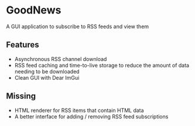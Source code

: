 # GoodNews
A GUI application to subscribe to RSS feeds and view them

## Features
- Asynchronous RSS channel download
- RSS feed caching and time-to-live storage to reduce the amount of data needing to be downloaded
- Clean GUI with Dear ImGui

## Missing
- HTML renderer for RSS items that contain HTML data
- A better interface for adding / removing RSS feed subscriptions
